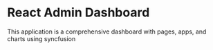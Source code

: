 # React Admin Dashboard
 This application is a comprehensive dashboard with pages, apps, and charts using syncfusion
